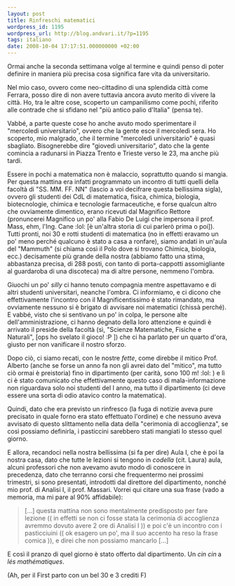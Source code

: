 ```yaml
---
layout: post
title: Rinfreschi matematici
wordpress_id: 1195
wordpress_url: http://blog.andvari.it/?p=1195
tags: italiano
date: 2008-10-04 17:17:51.000000000 +02:00
---
```

Ormai anche la seconda settimana volge al termine e quindi penso di poter definire in maniera più precisa cosa significa fare vita da universitario.

Nel mio caso, ovvero come neo-cittadino di una splendida città come Ferrara, posso dire di non avere tuttavia ancora avuto merito di vivere la città. Ho, tra le altre cose, scoperto un campanilismo come pochi, riferito alle contrade che si sfidano nel "più antico palio d'Italia" (pensa te).

Vabbé, a parte queste cose ho anche avuto modo sperimentare il "mercoledì universitario", ovvero che la gente esce il mercoledì sera. Ho scoperto, mio malgrado, che il termine "mercoledì universitario" è quasi sbagliato. Bisognerebbe dire "giovedì universitario", dato che la gente comincia a radunarsi in Piazza Trento e Trieste verso le 23, ma anche più tardi.

Essere in pochi a matematica non è malaccio, soprattutto quando si mangia.
Per questa mattina era infatti programmato un incontro di tutti quelli della facoltà di "SS. MM. FF. NN" (lascio a voi decifrare questa bellissima sigla), ovvero gli studenti dei CdL di matematica, fisica, chimica, biologia, biotecnologie, chimica e tecnologie farmaceutiche, e forse qualcun altro che ovviamente dimentico, erano ricevuti dal Magnifico Rettore (pronuncerei Magnifico un po' alla Fabio De Luigi che impersona il prof. Mass, ehm, l'Ing. Cane :lol: [è un'altra storia di cui parlerò prima o poi]). Tutti pronti, noi 30 e rotti studenti di matematica (no in effetti eravamo un po' meno perché qualcuno è stato a casa a ronfare), siamo andati in un'aula del "Mammuth" (si chiama così il Polo dove si trovano Chimica, biologia, ecc.) decisamente più grande della nostra (abbiamo fatto una stima, abbastanza precisa, di 288 posti, con tanto di porta-cappotti assomigliante al guardaroba di una discoteca) ma di altre persone, nemmeno l'ombra.

Giuochi un po' <em>silly</em> ci hanno tenuto compagnia mentre aspettavamo e di altri studenti universitari, neanche l'ombra. Ci informiamo, e ci dicono che effettivamente l'incontro con il Magnificentissimo è stato rimandato, ma ovviamente nessuno si è brigato di avvisare noi matematici (chissà perché). E vabbé, visto che si sentivano un po' in colpa, le persone alte dell'amministrazione, ci hanno degnato della loro attenzione e quindi è arrivato il preside della facoltà (sì, "Scienze Matematiche, Fisiche e Naturali", [ops ho svelato il gioco! :P ]) che ci ha parlato per un quarto d'ora, giusto per non vanificare il nostro sforzo.

Dopo ciò, ci siamo recati, con le nostre <em>fette</em>, come direbbe il mitico Prof. Alberto (anche se forse un anno fa non gli avrei dato del "mitico", ma tutto ciò ormai è preistoria) fino in dipartimento (per carità, sono 100 m! :lol: ) e lì ci è stato comunicato che effettivamente questo caso di mala-informazione non riguardava solo noi studenti del I anno, ma tutto il dipartimento (ci deve essere una sorta di odio atavico contro la matematica).

Quindi, dato che era previsto un rinfresco (la fuga di notizie aveva pure precisato in quale forno era stato effettuato l'ordine) e che nessuno aveva avvisato di questo slittamento nella data della "cerimonia di accoglienza", se così possiamo definirla, i pasticcini sarebbero stati mangiati lo stesso quel giorno.

E allora, recandoci nella nostra bellissima (si fa per dire) Aula I, che è poi la nostra casa, dato che tutte le lezioni si tengono in <em>codella</em> (cit. Laura) aula, alcuni professori che non avevamo avuto modo di conoscere in precedenza, dato che terranno corsi che frequentermo nei prossimi trimestri, si sono presentati, introdotti dal direttore del dipartimento, nonché mio prof. di Analisi I, il prof. Massari. Vorrei qui citare una sua frase (vado a memoria, ma mi pare al 90% affidabile):
<blockquote>[...] questa mattina non sono mentalmente predisposto per fare lezione (( in effetti se non ci fosse stata la cerimonia di accoglienza avremmo dovuto avere 2 ore di Analisi I )) e poi c'è un incontro con i pasticciuini (( ok esagero un po', ma il suo accento ha reso la frase comica )), e direi che non possiamo mancarlo [...]</blockquote>
E così il pranzo di quel giorno è stato offerto dal dipartimento. Un <em>cin cin<strong> </strong></em>a <em>lés mathématiques</em>.

(Ah, per il First parto con un bel 30 e 3 crediti F)
